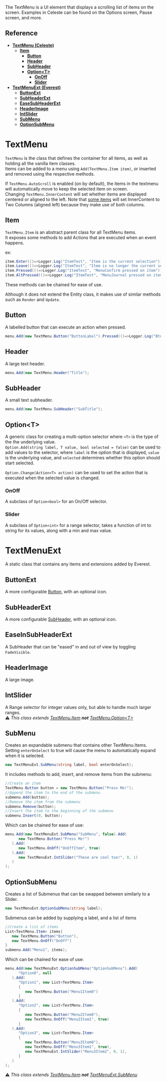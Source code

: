 The TextMenu is a UI element that displays a scrolling list of items on the screen.
Examples in Celeste can be found on the Options screen, Pause screen, and more.

## Reference
- [**TextMenu (Celeste)**](#textmenu)
	- [**Item**](#item)
		- [**Button**](#button)
		- [**Header**](#header)
		- [**SubHeader**](#subheader)
		- [**Option\<T\>**](#optiont)
			- [**OnOff**](#onoff)
			- [**Slider**](#slider)
- [**TextMenuExt (Everest)**](#textmenuext)
	- [**ButtonExt**](#buttonext)
	- [**SubHeaderExt**](#subheaderext)
	- [**EaseSubHeaderExt**](#easesubheaderext)
	- [**HeaderImage**](#headerimage)
	- [**IntSlider**](#intslider)
	- [**SubMenu**](#submenu)
	- [**OptionSubMenu**](#optionsubmenu)

# TextMenu
`TextMenu` is the class that defines the container for all items, as well as holding all the vanilla item classes.  
Items can be added to a menu using `Add(TextMenu.Item item)`, or inserted and removed using the respective methods.  

If `TextMenu.AutoScroll` is enabled (on by default), the items in the textmenu will automatically move to keep the selected item on screen.  
Changing `TextMenu.InnerContent` will set whether items are displayed centered or aligned to the left.
Note that [some items](#optiont) will set InnerContent to Two Columns (aligned left) because they make use of both columns.

## Item
`TextMenu.Item` is an abstract parent class for all TextMenu items.  
It exposes some methods to add Actions that are executed when an event happens.

ex:
```csharp
item.Enter(()=>Logger.Log("ItemTest", "Item is the current selection"));
item.Leave(()=>Logger.Log("ItemTest", "Item is no longer the current selection"));
item.Pressed(()=>Logger.Log("ItemTest", "MenuConfirm pressed on item"));
item.AltPressed(()=>Logger.Log("ItemTest", "MenuJournal pressed on item"));
```
These methods can be chained for ease of use.  

Although it does not extend the Entity class, it makes use of similar methods such as `Render` and `Update`.

## Button
A labelled button that can execute an action when pressed.
```csharp
menu.Add(new TextMenu.Button("ButtonLabel").Pressed(()=>Logger.Log("BtnText", "Button was pressed")));
```

## Header
A large text header.
```csharp
menu.Add(new TextMenu.Header("Title");
```
## SubHeader
A small text subheader.
```csharp
menu.Add(new TextMenu.SubHeader("SubTitle");
```

## Option\<T\>
A generic class for creating a multi-option selector where `<T>` is the type of the the underlying value.  
`Option.Add(string label, T value, bool selected = false)` can be used to add values to the selector, 
where `label` is the option that is displayed, `value` is the underlying value, and `selected` determines whether this option should start selected.

`Option.Change(Action<T> action)` can be used to set the action that is executed when the selected value is changed.

### OnOff
A subclass of `Option<bool>` for an On/Off selector.
### Slider
A subclass of `Option<int>` for a range selector, takes a function of int to string for its values, along with a min and max value. 


# TextMenuExt
A static class that contains any items and extensions added by Everest.

## ButtonExt
A more configurable [Button](#button), with an optional icon.

## SubHeaderExt
A more configurable [SubHeader](#subheader), with an optional icon.
## EaseInSubHeaderExt
A SubHeader that can be "eased" in and out of view by toggling `FadeVisible`.

## HeaderImage
A large image.

## IntSlider
A Range selector for integer values only, but able to handle much larger ranges.  
⚠️ _This class extends [TextMenu.Item](#item) **not** [TextMenu.Option\<T\>](#optiont)_

## SubMenu
Creates an expandable submenu that contains other TextMenu.Items.  
Setting `enterOnSelect` to true will cause the menu to automatically expand when it is selected.
```csharp
new TextMenuExt.SubMenu(string label, bool enterOnSelect);
```

It includes methods to add, insert, and remove items from the submenu:
```csharp
//Create an item
TextMenu.Button button = new TextMenu.Button("Press Me!");
//Append the item to the end of the submenu
submenu.Add(button);
//Remove the item from the submenu
submenu.Remove(button);
//Insert the item to the beginning of the submenu
submenu.Insert(0, button);
```

Which can be chained for ease of use:
```csharp
menu.Add(new TextMenuExt.SubMenu("SubMenu", false).Add(
      new TextMenu.Button("Press Me!")
   ).Add(
      new TextMenu.OnOff("OnOffItem", true)
   ).Add(
      new TextMenuExt.IntSlider("These are cool too!", 0, 1)
   )
);
```


## OptionSubMenu
Creates a list of Submenus that can be swapped between similarly to a Slider.
```csharp
new TextMenuExt.OptionSubMenu(string label);
```

Submenus can be added by supplying a label, and a list of items
```csharp
//Create a list of items
List<TextMenu.Item> items{
   new TextMenu.Button("Button"),
   new TextMenu.OnOff("OnOff")
}
submenu.Add("Menu1", items);
```

Which can be chained for ease of use:
```csharp
menu.Add(new TextMenuExt.OptionSubMenu("OptionSubMenu").Add(
      "Option0", null
   ).Add(
      "Option1", new List<TextMenu.Item>
      {
         new TextMenu.Button("Menu1Item0")
      }
   ).Add(
      "Option2", new List<TextMenu.Item>
      {
         new TextMenu.Button("Menu2Item0"),
         new TextMenu.OnOff("Menu2Item1", true)
      }
   ).Add(
      "Option3", new List<TextMenu.Item>
      {
         new TextMenu.Button("Menu3Item0"),
         new TextMenu.OnOff("Menu3Item1", true),
         new TextMenuExt.IntSlider("Menu3Item2", 0, 1),
      }
   )
);
```

⚠️ _This class extends [TextMenu.Item](#item) **not** [TextMenuExt.SubMenu](#submenu)_